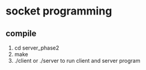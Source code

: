 # socket programming

## compile
1. cd server_phase2
2. make
3. ./client or ./server to run client and server program
